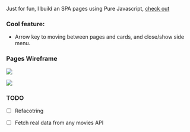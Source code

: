 Just for fun, I build an SPA pages using Pure Javascript, [check out](https://pedantic-hugle-27b39f.netlify.app/)

### Cool feature:
- Arrow key to moving between pages and cards, and close/show side menu.

### Pages Wireframe

![](https://github.com/NurdinDev/pure-asp-website/blob/master/1.png)

![](https://github.com/NurdinDev/pure-asp-website/blob/master/2.png)

### TODO
- [ ] Refacotring
- [ ] Fetch real data from any movies API


